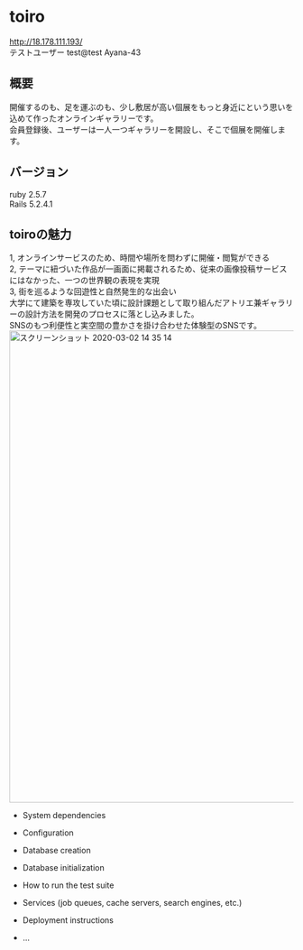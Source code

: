 # toiro
http://18.178.111.193/  
テストユーザー
test@test
Ayana-43

## 概要
開催するのも、足を運ぶのも、少し敷居が高い個展をもっと身近にという思いを込めて作ったオンラインギャラリーです。  
会員登録後、ユーザーは一人一つギャラリーを開設し、そこで個展を開催します。

## バージョン  
ruby 2.5.7  
Rails 5.2.4.1

## toiroの魅力  
1, オンラインサービスのため、時間や場所を問わずに開催・閲覧ができる  
2, テーマに紐づいた作品が一画面に掲載されるため、従来の画像投稿サービスにはなかった、一つの世界観の表現を実現   
3, 街を巡るような回遊性と自然発生的な出会い    
大学にて建築を専攻していた頃に設計課題として取り組んだアトリエ兼ギャラリーの設計方法を開発のプロセスに落とし込みました。　　  
SNSのもつ利便性と実空間の豊かさを掛け合わせた体験型のSNSです。  
<img width="837" alt="スクリーンショット 2020-03-02 14 35 14" src="https://user-images.githubusercontent.com/57246626/75648774-73723080-5c94-11ea-9191-f50666eb9499.png">





* System dependencies

* Configuration

* Database creation

* Database initialization

* How to run the test suite

* Services (job queues, cache servers, search engines, etc.)

* Deployment instructions

* ...
